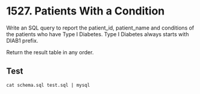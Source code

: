 # 1527. Patients With a Condition

Write an SQL query to report the patient_id, patient_name and conditions of the patients who have Type I Diabetes. Type I Diabetes always starts with DIAB1 prefix.

Return the result table in any order.

## Test
```
cat schema.sql test.sql | mysql
```
